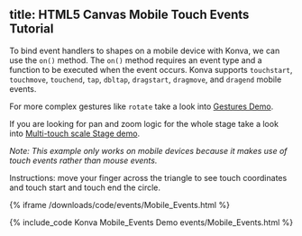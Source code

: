 title: HTML5 Canvas Mobile Touch Events Tutorial
---

To bind event handlers to shapes on a mobile device with Konva, we can use the `on()` method.
The `on()` method requires an event type and a function to be executed when the event occurs.
Konva supports `touchstart`, `touchmove`, `touchend`, `tap`, `dbltap`, `dragstart`, `dragmove`, and `dragend` mobile events.

For more complex gestures like `rotate` take a look into [Gestures Demo](/docs/sandbox/Gestures.html).

If you are looking for pan and zoom logic for the whole stage take a look into [Multi-touch scale Stage demo](/docs/sandbox/Multi-touch_Scale_Stage.html).

*Note: This example only works on mobile devices because it makes use of touch events rather than mouse events.*

Instructions: move your finger across the triangle to see touch coordinates and touch start and touch end the circle.

{% iframe /downloads/code/events/Mobile_Events.html %}

{% include_code Konva Mobile_Events Demo events/Mobile_Events.html %}

